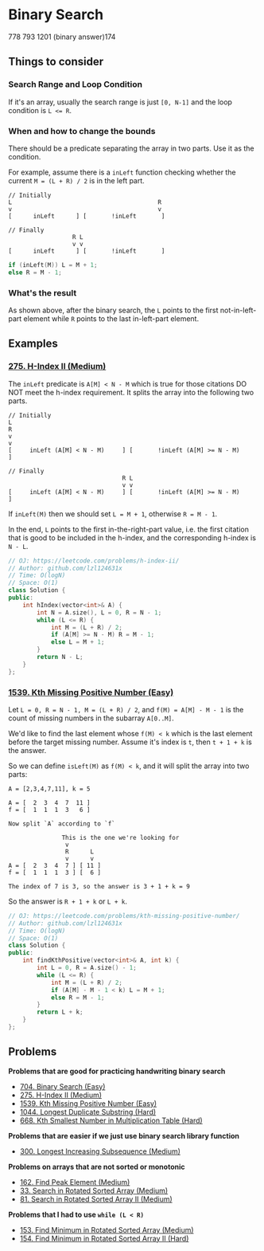 # Binary Search

778 793 1201 \(binary answer\)174

## Things to consider

### Search Range and Loop Condition

If it's an array, usually the search range is just `[0, N-1]` and the loop condition is `L <= R`.

### When and how to change the bounds

There should be a predicate separating the array in two parts. Use it as the condition.

For example, assume there is a `inLeft` function checking whether the current `M = (L + R) / 2` is in the left part.


```
// Initially
L                                         R
v                                         v
[      inLeft      ] [       !inLeft       ]

// Finally
                  R L
                  v v
[      inLeft      ] [       !inLeft       ]
```


```cpp
if (inLeft(M)) L = M + 1;
else R = M - 1;
```

### What's the result

As shown above, after the binary search, the `L` points to the first not-in-left-part element while `R` points to the last in-left-part element.

## Examples

### [275. H-Index II \(Medium\)](https://leetcode.com/problems/h-index-ii/)

The `inLeft` predicate is `A[M] < N - M` which is true for those citations DO NOT meet the h-index requirement. It splits the array into the following two parts.

```
// Initially
L                                                                       R
v                                                                       v
[     inLeft (A[M] < N - M)     ] [       !inLeft (A[M] >= N - M)       ]

// Finally
                                R L
                                v v
[     inLeft (A[M] < N - M)     ] [       !inLeft (A[M] >= N - M)       ]
```

If `inLeft(M)` then we should set `L = M + 1`, otherwise `R = M - 1`.

In the end, `L` points to the first in-the-right-part value, i.e. the first citation that is good to be included in the h-index, and the corresponding h-index is `N - L`.

```cpp
// OJ: https://leetcode.com/problems/h-index-ii/
// Author: github.com/lzl124631x
// Time: O(logN)
// Space: O(1)
class Solution {
public:
    int hIndex(vector<int>& A) {
        int N = A.size(), L = 0, R = N - 1;
        while (L <= R) {
            int M = (L + R) / 2;
            if (A[M] >= N - M) R = M - 1;
            else L = M + 1;
        }
        return N - L;
    }
};
```

### [1539. Kth Missing Positive Number (Easy)](https://leetcode.com/problems/kth-missing-positive-number/submissions/)

Let `L = 0, R = N - 1, M = (L + R) / 2`, and `f(M) = A[M] - M - 1` is the count of missing numbers in the subarray `A[0..M]`.

We'd like to find the last element whose `f(M) < k` which is the last element before the target missing number. Assume it's index is `t`, then `t + 1 + k` is the answer.

So we can define `isLeft(M)` as `f(M) < k`, and it will split the array into two parts:

```
A = [2,3,4,7,11], k = 5

A = [  2  3  4  7  11 ]
f = [  1  1  1  3   6 ]

Now split `A` according to `f`
                
               This is the one we're looking for
                v
                R      L
                v      v
A = [  2  3  4  7 ] [ 11 ]
f = [  1  1  1  3 ] [  6 ]

The index of 7 is 3, so the answer is 3 + 1 + k = 9
```

So the answer is `R + 1 + k` or `L + k`.

```cpp
// OJ: https://leetcode.com/problems/kth-missing-positive-number/
// Author: github.com/lzl124631x
// Time: O(logN)
// Space: O(1)
class Solution {
public:
    int findKthPositive(vector<int>& A, int k) {
        int L = 0, R = A.size() - 1;
        while (L <= R) {
            int M = (L + R) / 2;
            if (A[M] - M - 1 < k) L = M + 1;
            else R = M - 1;
        }
        return L + k;
    }
};
```

## Problems

**Problems that are good for practicing handwriting binary search**
* [704. Binary Search (Easy)](https://leetcode.com/problems/binary-search/)
* [275. H-Index II \(Medium\)](https://leetcode.com/problems/h-index-ii/)
* [1539. Kth Missing Positive Number (Easy)](https://leetcode.com/problems/kth-missing-positive-number/)
* [1044. Longest Duplicate Substring \(Hard\)](https://leetcode.com/problems/longest-duplicate-substring/)
* [668. Kth Smallest Number in Multiplication Table (Hard)](https://leetcode.com/problems/kth-smallest-number-in-multiplication-table/)

**Problems that are easier if we just use binary search library function**
* [300. Longest Increasing Subsequence (Medium)](https://leetcode.com/problems/longest-increasing-subsequence/)

**Problems on arrays that are not sorted or monotonic**
* [162. Find Peak Element (Medium)](https://leetcode.com/problems/find-peak-element/)
* [33. Search in Rotated Sorted Array (Medium)](https://leetcode.com/problems/search-in-rotated-sorted-array/)
* [81. Search in Rotated Sorted Array II (Medium)](https://leetcode.com/problems/search-in-rotated-sorted-array-ii/)

**Problems that I had to use `while (L < R)`**
* [153. Find Minimum in Rotated Sorted Array (Medium)](https://leetcode.com/problems/find-minimum-in-rotated-sorted-array/)
* [154. Find Minimum in Rotated Sorted Array II (Hard)](https://leetcode.com/problems/find-minimum-in-rotated-sorted-array-ii/)